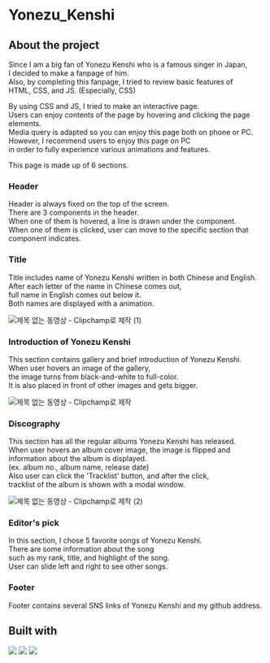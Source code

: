 # Yonezu_Kenshi

## About the project

Since I am a big fan of Yonezu Kenshi who is a famous singer in Japan,  
I decided to make a fanpage of him.  
Also, by completing this fanpage, I tried to review basic features of  
HTML, CSS, and JS. (Especially, CSS)

By using CSS and JS, I tried to make an interactive page.  
Users can enjoy contents of the page by hovering and clicking the page elements.  
Media query is adapted so you can enjoy this page both on phone or PC.  
However, I recommend users to enjoy this page on PC  
in order to fully experience various animations and features.

This page is made up of 6 sections.

### Header
Header is always fixed on the top of the screen.  
There are 3 components in the header.  
When one of them is hovered, a line is drawn under the component.  
When one of them is clicked, user can move to the specific section that component indicates.  

### Title
Title includes name of Yonezu Kenshi written in both Chinese and English.  
After each letter of the name in Chinese comes out,  
full name in English comes out below it.  
Both names are displayed with a animation.  

![제목 없는 동영상 - Clipchamp로 제작 (1)](https://user-images.githubusercontent.com/87344789/206458640-72ed2d2b-7f98-4713-b56e-fd1aae15b4d0.gif)


### Introduction of Yonezu Kenshi
This section contains gallery and brief introduction of Yonezu Kenshi.  
When user hovers an image of the gallery,  
the image turns from black-and-white to full-color.  
It is also placed in front of other images and gets bigger. 

![제목 없는 동영상 - Clipchamp로 제작](https://user-images.githubusercontent.com/87344789/206458880-e2b8db61-7784-46b6-b898-323fe7b34fae.gif)

### Discography
This section has all the regular albums Yonezu Kenshi has released.  
When user hovers an album cover image, the image is flipped and  
information about the album is displayed.  
(ex. album no., album name, release date)  
Also user can click the 'Tracklist' button, and after the click,  
tracklist of the album is shown with a modal window.  

![제목 없는 동영상 - Clipchamp로 제작 (2)](https://user-images.githubusercontent.com/87344789/206458948-529e300f-ab55-449e-b81d-4855e8f9486c.gif)

### Editor's pick
In this section, I chose 5 favorite songs of Yonezu Kenshi.  
There are some information about the song  
such as my rank, title, and highlight of the song.  
User can slide left and right to see other songs.  

### Footer
Footer contains several SNS links of Yonezu Kenshi and my github address.

## Built with

<img src="https://img.shields.io/badge/html5-E34F26?style=for-the-badge&logo=html5&logoColor=white">  
<img src="https://img.shields.io/badge/css-1572B6?style=for-the-badge&logo=css3&logoColor=white">  
<img src="https://img.shields.io/badge/javascript-F7DF1E?style=for-the-badge&logo=javascript&logoColor=black">


